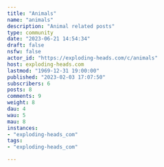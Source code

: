 ```yaml
---
title: "Animals" 
name: "animals"
description: "Animal related posts"
type: community
date: "2023-06-21 14:54:34"
draft: false
nsfw: false
actor_id: "https://exploding-heads.com/c/animals"
host: exploding-heads.com
lastmod: "1969-12-31 19:00:00"
published: "2023-02-03 17:07:50"
subscribers: 6
posts: 8
comments: 9
weight: 8
dau: 4
wau: 5
mau: 8
instances:
- "exploding-heads_com"
tags: 
- "exploding-heads_com"

---
```


